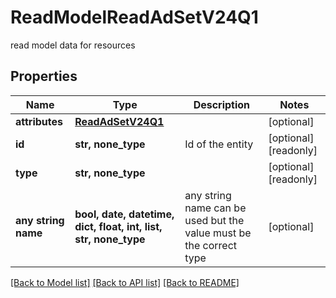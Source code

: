 # ReadModelReadAdSetV24Q1

read model data for resources

## Properties
Name | Type | Description | Notes
------------ | ------------- | ------------- | -------------
**attributes** | [**ReadAdSetV24Q1**](ReadAdSetV24Q1.md) |  | [optional] 
**id** | **str, none_type** | Id of the entity | [optional] [readonly] 
**type** | **str, none_type** |  | [optional] [readonly] 
**any string name** | **bool, date, datetime, dict, float, int, list, str, none_type** | any string name can be used but the value must be the correct type | [optional]

[[Back to Model list]](../README.md#documentation-for-models) [[Back to API list]](../README.md#documentation-for-api-endpoints) [[Back to README]](../README.md)


